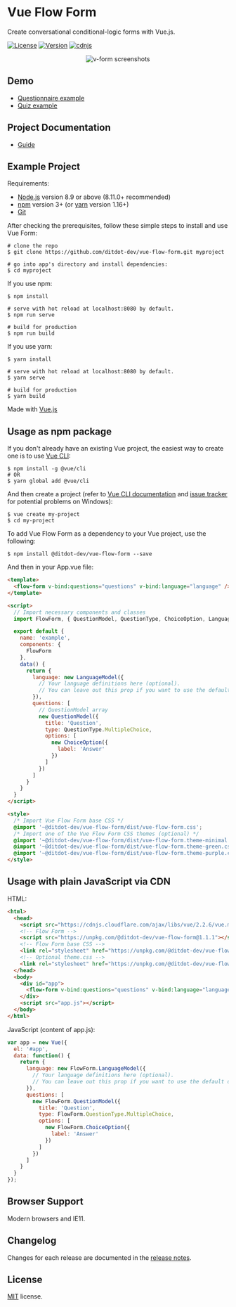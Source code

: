 # Vue Flow Form

Create conversational conditional-logic forms with Vue.js.

<p>
  <a href="https://github.com/ditdot-dev/vue-flow-form/blob/master/LICENSE"><img src="https://img.shields.io/npm/l/@ditdot-dev/vue-flow-form.svg?sanitize=true&amp;color=41B883" alt="License" /></a>
  <a href="https://www.npmjs.com/package/@ditdot-dev/vue-flow-form"><img src="https://img.shields.io/npm/v/@ditdot-dev/vue-flow-form.svg?sanitize=true&amp;color=41B883" alt="Version" /></a>
  <a href="https://cdnjs.com/libraries/vue-flow-form"><img src="https://img.shields.io/cdnjs/v/vue-flow-form?color=yellow" alt="cdnjs" /></a>
</p>

<p align="center">
  <img src="https://www.ditdot.hr/demo/vff/visuals/v-form-green-full-rotate-02.png" alt="v-form screenshots">
</p>

## Demo

* [Questionnaire example](https://www.ditdot.hr/demo/vff/questionnaire/)
* [Quiz example](https://www.ditdot.hr/demo/vff/quiz/)

## Project Documentation

* [Guide](https://www.ditdot.hr/en/docs/vue-flow-form-guide)

## Example Project

Requirements:

* [Node.js](https://nodejs.org/en/) version 8.9 or above (8.11.0+ recommended)
* [npm](https://www.npmjs.com/get-npm) version 3+ (or [yarn](https://yarnpkg.com/lang/en/docs/install/) version 1.16+)
* [Git](https://git-scm.com/)

After checking the prerequisites, follow these simple steps to install and use Vue Form:

```shell
# clone the repo
$ git clone https://github.com/ditdot-dev/vue-flow-form.git myproject

# go into app's directory and install dependencies:
$ cd myproject
```

If you use npm:

```shell
$ npm install

# serve with hot reload at localhost:8080 by default.
$ npm run serve

# build for production
$ npm run build
```

If you use yarn:

```shell
$ yarn install

# serve with hot reload at localhost:8080 by default.
$ yarn serve

# build for production
$ yarn build
```

Made with [Vue.js](https://vuejs.org/)

## Usage as npm package

If you don't already have an existing Vue project, the easiest way to create one is to use [Vue CLI](https://cli.vuejs.org/):

```shell
$ npm install -g @vue/cli
# OR
$ yarn global add @vue/cli
```

And then create a project (refer to [Vue CLI documentation](https://cli.vuejs.org/guide/) and [issue tracker](https://github.com/vuejs/vue-cli/issues) for potential problems on Windows):

```shell
$ vue create my-project
$ cd my-project
```

To add Vue Flow Form as a dependency to your Vue project, use the following:

```shell
$ npm install @ditdot-dev/vue-flow-form --save
```

And then in your App.vue file:

```html
<template>
  <flow-form v-bind:questions="questions" v-bind:language="language" />
</template>

<script>
  // Import necessary components and classes
  import FlowForm, { QuestionModel, QuestionType, ChoiceOption, LanguageModel } from '@ditdot-dev/vue-flow-form'

  export default {
    name: 'example',
    components: {
      FlowForm
    },
    data() {
      return {
        language: new LanguageModel({
          // Your language definitions here (optional).
          // You can leave out this prop if you want to use the default definitions.
        }),
        questions: [
          // QuestionModel array
          new QuestionModel({
            title: 'Question',
            type: QuestionType.MultipleChoice,
            options: [
              new ChoiceOption({
                label: 'Answer'
              })
            ]
          })
        ]
      }
    }
  }
</script>

<style>
  /* Import Vue Flow Form base CSS */
  @import '~@ditdot-dev/vue-flow-form/dist/vue-flow-form.css';
  /* Import one of the Vue Flow Form CSS themes (optional) */
  @import '~@ditdot-dev/vue-flow-form/dist/vue-flow-form.theme-minimal.css';
  @import '~@ditdot-dev/vue-flow-form/dist/vue-flow-form.theme-green.css';
  @import '~@ditdot-dev/vue-flow-form/dist/vue-flow-form.theme-purple.css';
</style>
```

## Usage with plain JavaScript via CDN

HTML:

```html
<html>
  <head>
    <script src="https://cdnjs.cloudflare.com/ajax/libs/vue/2.2.6/vue.min.js"></script>
    <!-- Flow Form -->
    <script src="https://unpkg.com/@ditdot-dev/vue-flow-form@1.1.1"></script>
    <!-- Flow Form base CSS -->
    <link rel="stylesheet" href="https://unpkg.com/@ditdot-dev/vue-flow-form@1.1.1/dist/vue-flow-form.min.css">
    <!-- Optional theme.css -->
    <link rel="stylesheet" href="https://unpkg.com/@ditdot-dev/vue-flow-form@1.1.1/dist/vue-flow-form.theme-minimal.min.css">
  </head>
  <body>
    <div id="app">
      <flow-form v-bind:questions="questions" v-bind:language="language" />
    </div>
    <script src="app.js"></script>
  </body>
</html>
```

JavaScript (content of app.js):

```js
var app = new Vue({
  el: '#app',
  data: function() {
    return {
      language: new FlowForm.LanguageModel({
        // Your language definitions here (optional).
        // You can leave out this prop if you want to use the default definitions.
      }),
      questions: [
        new FlowForm.QuestionModel({
          title: 'Question',
          type: FlowForm.QuestionType.MultipleChoice,
          options: [
            new FlowForm.ChoiceOption({
              label: 'Answer'
            })
          ]
        })
      ]
    }
  }
});
```
## Browser Support

Modern browsers and IE11.

## Changelog

Changes for each release are documented in the [release notes](https://github.com/ditdot-dev/vue-flow-form/releases).

## License

[MIT](https://github.com/ditdot-dev/vue-flow-form/blob/master/LICENSE) license.
